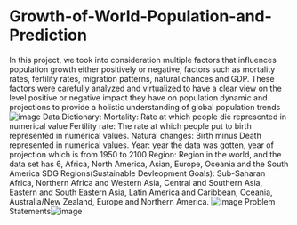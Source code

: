 # Growth-of-World-Population-and-Prediction
In this project, we took into consideration multiple factors that influences population growth either positively or negative, factors such as mortality rates, fertility rates, migration patterns, natural chances and GDP.
These factors were carefully analyzed and virtualized to have a clear view on the level positive or negative impact they have on population dynamic and projections to provide a holistic understanding of global population trends![image](https://github.com/TrAnurag/Growth-of-World-Population-and-Prediction/assets/122662214/8adde719-1b1e-4abd-9a19-29b1ba3bbc92)
Data Dictionary:
Mortality: Rate at which people die represented in numerical value
Fertility rate: The rate at which people put to birth represented in numerical values.
Natural changes: Birth minus Death represented in numerical values.
Year: year the data was gotten, year of projection which is from 1950 to 2100 
Region: Region in the world, and the data set has 6, Africa, North America, Asian, Europe, Oceania and the South America
SDG Regions(Sustainable Devleopment Goals): Sub-Saharan Africa, Northern Africa and Western Asia, Central and Southern Asia, Eastern and South Eastern Asia, Latin America and Caribbean, Oceania, Australia/New Zealand, Europe and Northern America.
![image](https://github.com/TrAnurag/Growth-of-World-Population-and-Prediction/assets/122662214/9c24e720-1435-41ca-83ad-57db7f9a2dd1)
Problem Statements![image](https://github.com/TrAnurag/Growth-of-World-Population-and-Prediction/assets/122662214/e8e41d5e-a0c1-4a03-8024-f3cb72fee1da)
